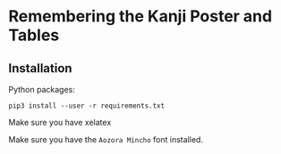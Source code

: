 # Remembering the Kanji Poster and Tables

## Installation

Python packages:

    pip3 install --user -r requirements.txt

Make sure you have xelatex

Make sure you have the ``Aozora Mincho`` font installed.
